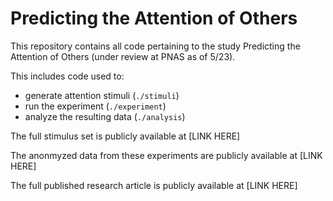 # Predicting the Attention of Others

This repository contains all code pertaining to the study Predicting the Attention of Others (under review at PNAS as of 5/23).

This includes code used to:
- generate attention stimuli (`./stimuli`)
- run the experiment (`./experiment`)
- analyze the resulting data (`./analysis`)


The full stimulus set is publicly available at [LINK HERE]

The anonmyzed data from these experiments are publicly available at [LINK HERE]

The full published research article is publicly available at [LINK HERE]

